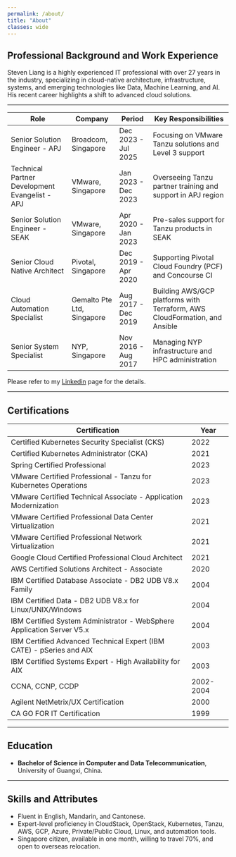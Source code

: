 ```yaml
---
permalink: /about/
title: "About"
classes: wide
---
```


## Professional Background and Work Experience
Steven Liang is a highly experienced IT professional with over 27 years in the industry, specializing in cloud-native architecture, infrastructure, systems, and emerging technologies like Data, Machine Learning, and AI. His recent career highlights a shift to advanced cloud solutions.

---

| Role                                  | Company                        | Period              | Key Responsibilities                                                               |
|---------------------------------------|--------------------------------|---------------------|------------------------------------------------------------------------------------|
| Senior Solution Engineer - APJ        | Broadcom, Singapore            | Dec 2023 - Jul 2025 | Focusing on VMware Tanzu solutions and Level 3 support                             |
| Technical Partner Development Evangelist - APJ | VMware, Singapore     | Jan 2023 - Dec 2023 | Overseeing Tanzu partner training and support in APJ region                        |
| Senior Solution Engineer - SEAK       | VMware, Singapore              | Apr 2020 - Jan 2023 | Pre-sales support for Tanzu products in SEAK                                       |
| Senior Cloud Native Architect         | Pivotal, Singapore             | Dec 2019 - Apr 2020 | Supporting Pivotal Cloud Foundry (PCF) and Concourse CI                            |
| Cloud Automation Specialist           | Gemalto Pte Ltd, Singapore     | Aug 2017 - Dec 2019 | Building AWS/GCP platforms with Terraform, AWS CloudFormation, and Ansible         |
| Senior System Specialist              | NYP, Singapore                 | Nov 2016 - Aug 2017 | Managing NYP infrastructure and HPC administration                                 |


Please refer to my [Linkedin](https://www.linkedin.com/in/powellcrack) page for the details.

---

## Certifications

| Certification                                      | Year  |
|----------------------------------------------------|-------|
| Certified Kubernetes Security Specialist (CKS)     | 2022  |
| Certified Kubernetes Administrator (CKA)           | 2021  |
| Spring Certified Professional                      | 2023  |
| VMware Certified Professional - Tanzu for Kubernetes Operations | 2023 |
| VMware Certified Technical Associate - Application Modernization | 2023 |
| VMware Certified Professional Data Center Virtualization | 2021 |
| VMware Certified Professional Network Virtualization | 2021 |
| Google Cloud Certified Professional Cloud Architect | 2021 |
| AWS Certified Solutions Architect - Associate      | 2020  |
| IBM Certified Database Associate - DB2 UDB V8.x Family | 2004 |
| IBM Certified Data - DB2 UDB V8.x for Linux/UNIX/Windows | 2004 |
| IBM Certified System Administrator - WebSphere Application Server V5.x | 2004 |
| IBM Certified Advanced Technical Expert (IBM CATE) - pSeries and AIX | 2003 |
| IBM Certified Systems Expert - High Availability for AIX | 2003 |
| CCNA, CCNP, CCDP                                   | 2002-2004 |
| Agilent NetMetrix/UX Certification                 | 2000  |
| CA GO FOR IT Certification                         | 1999  |

---

## Education
- **Bachelor of Science in Computer and Data Telecommunication**, University of Guangxi, China.

---

## Skills and Attributes
- Fluent in English, Mandarin, and Cantonese.
- Expert-level proficiency in CloudStack, OpenStack, Kubernetes, Tanzu, AWS, GCP, Azure, Private/Public Cloud, Linux, and automation tools.
- Singapore citizen, available in one month, willing to travel 70%, and open to overseas relocation.
